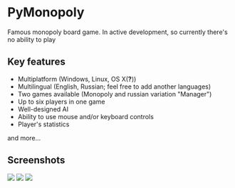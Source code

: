 # PyMonopoly
Famous monopoly board game. In active development, so currently there's no ability to play

Key features
-----------

- Multiplatform (Windows, Linux, OS X(**?**))
- Multilingual (English, Russian; feel free to add another languages)
- Two games available (Monopoly and russian variation "Manager")
- Up to six players in one game
- Well-designed AI
- Ability to use mouse and/or keyboard controls
- Player's statistics

and more...

Screenshots
-----------

![](http://storage8.static.itmages.ru/i/16/0524/h_1464113257_7037558_4d1a8faf09.png)
![](http://storage9.static.itmages.ru/i/16/0524/h_1464113258_5633005_71eceb7062.png)
![](http://storage1.static.itmages.ru/i/16/0623/h_1466696479_4629623_91942c2437.png)
